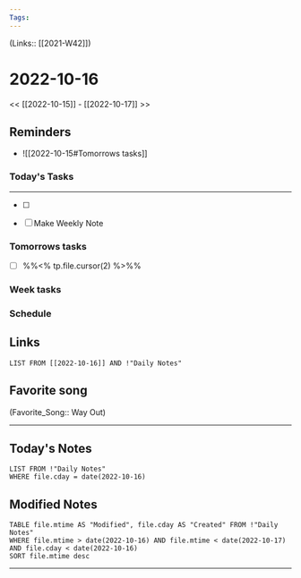 ```yaml
---
Tags:
---
```

(Links:: [[2021-W42]])

# 2022-10-16
<< [[2022-10-15]] - [[2022-10-17]] >>
## Reminders
- ![[2022-10-15#Tomorrows tasks]]
### Today's Tasks
---
- [ ] 

- [ ] Make Weekly Note 



### Tomorrows tasks
- [ ] %%<% tp.file.cursor(2) %>%%
### Week tasks
### Schedule

## Links
```dataview
LIST FROM [[2022-10-16]] AND !"Daily Notes"
```
## Favorite song
(Favorite_Song:: Way Out)
___
## Today's Notes
```dataview
LIST FROM !"Daily Notes"
WHERE file.cday = date(2022-10-16)
```
## Modified Notes
```dataview
TABLE file.mtime AS "Modified", file.cday AS "Created" FROM !"Daily Notes" 
WHERE file.mtime > date(2022-10-16) AND file.mtime < date(2022-10-17) AND file.cday < date(2022-10-16)
SORT file.mtime desc
```
___
